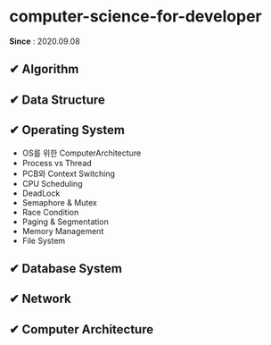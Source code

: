 # computer-science-for-developer

**Since** : 2020.09.08

## ✔ Algorithm

## ✔ Data Structure

## ✔ Operating System
- OS를 위한 ComputerArchitecture
- Process vs Thread
- PCB와 Context Switching
- CPU Scheduling
- DeadLock
- Semaphore & Mutex
- Race Condition
- Paging & Segmentation
- Memory Management
- File System

## ✔ Database System

## ✔ Network

## ✔ Computer Architecture
